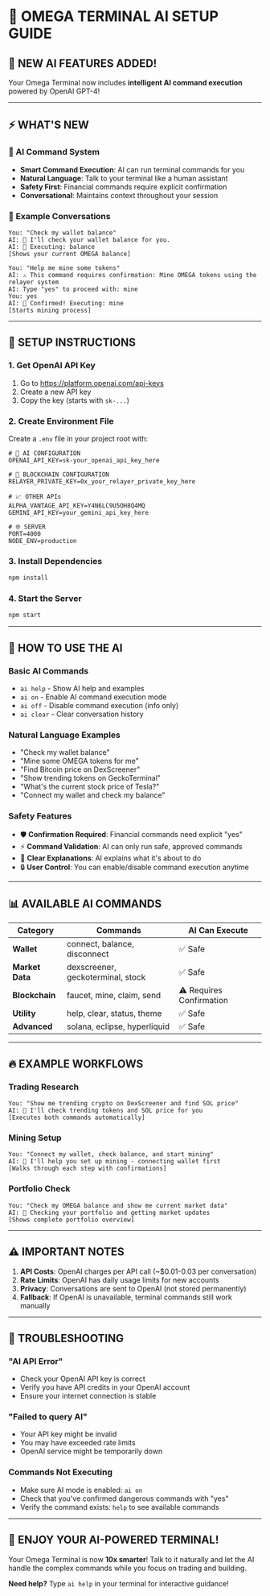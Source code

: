 # 🤖 OMEGA TERMINAL AI SETUP GUIDE

## **🚀 NEW AI FEATURES ADDED!**

Your Omega Terminal now includes **intelligent AI command execution** powered by OpenAI GPT-4!

---

## **⚡ WHAT'S NEW**

### **🧠 AI Command System**
- **Smart Command Execution**: AI can run terminal commands for you
- **Natural Language**: Talk to your terminal like a human assistant
- **Safety First**: Financial commands require explicit confirmation
- **Conversational**: Maintains context throughout your session

### **💬 Example Conversations**
```
You: "Check my wallet balance"
AI: 🤖 I'll check your wallet balance for you.
AI: 🚀 Executing: balance
[Shows your current OMEGA balance]

You: "Help me mine some tokens"  
AI: ⚠️ This command requires confirmation: Mine OMEGA tokens using the relayer system
AI: Type "yes" to proceed with: mine
You: yes
AI: 🤖 Confirmed! Executing: mine
[Starts mining process]
```

---

## **🔧 SETUP INSTRUCTIONS**

### **1. Get OpenAI API Key**
1. Go to https://platform.openai.com/api-keys
2. Create a new API key
3. Copy the key (starts with `sk-...`)

### **2. Create Environment File**
Create a `.env` file in your project root with:

```env
# 🤖 AI CONFIGURATION
OPENAI_API_KEY=sk-your_openai_api_key_here

# 🔑 BLOCKCHAIN CONFIGURATION  
RELAYER_PRIVATE_KEY=0x_your_relayer_private_key_here

# 📈 OTHER APIs
ALPHA_VANTAGE_API_KEY=Y4N6LC9U5OH8Q4MQ
GEMINI_API_KEY=your_gemini_api_key_here

# 🌐 SERVER
PORT=4000
NODE_ENV=production
```

### **3. Install Dependencies** 
```bash
npm install
```

### **4. Start the Server**
```bash
npm start
```

---

## **🎯 HOW TO USE THE AI**

### **Basic AI Commands**
- `ai help` - Show AI help and examples
- `ai on` - Enable AI command execution mode  
- `ai off` - Disable command execution (info only)
- `ai clear` - Clear conversation history

### **Natural Language Examples**
- "Check my wallet balance"
- "Mine some OMEGA tokens for me"
- "Find Bitcoin price on DexScreener"
- "Show trending tokens on GeckoTerminal"  
- "What's the current stock price of Tesla?"
- "Connect my wallet and check my balance"

### **Safety Features**
- 🛡️ **Confirmation Required**: Financial commands need explicit "yes"
- ⚡ **Command Validation**: AI can only run safe, approved commands
- 💬 **Clear Explanations**: AI explains what it's about to do
- 🔒 **User Control**: You can enable/disable command execution anytime

---

## **📊 AVAILABLE AI COMMANDS**

| **Category** | **Commands** | **AI Can Execute** |
|--------------|--------------|-------------------|
| **Wallet** | connect, balance, disconnect | ✅ Safe |
| **Market Data** | dexscreener, geckoterminal, stock | ✅ Safe |
| **Blockchain** | faucet, mine, claim, send | ⚠️ Requires Confirmation |
| **Utility** | help, clear, status, theme | ✅ Safe |
| **Advanced** | solana, eclipse, hyperliquid | ✅ Safe |

---

## **🔥 EXAMPLE WORKFLOWS**

### **Trading Research**
```
You: "Show me trending crypto on DexScreener and find SOL price"
AI: 🚀 I'll check trending tokens and SOL price for you
[Executes both commands automatically]
```

### **Mining Setup**  
```
You: "Connect my wallet, check balance, and start mining"
AI: 🚀 I'll help you set up mining - connecting wallet first
[Walks through each step with confirmations]
```

### **Portfolio Check**
```
You: "Check my OMEGA balance and show me current market data"
AI: 🚀 Checking your portfolio and getting market updates
[Shows complete portfolio overview]
```

---

## **⚠️ IMPORTANT NOTES**

1. **API Costs**: OpenAI charges per API call (~$0.01-0.03 per conversation)
2. **Rate Limits**: OpenAI has daily usage limits for new accounts  
3. **Privacy**: Conversations are sent to OpenAI (not stored permanently)
4. **Fallback**: If OpenAI is unavailable, terminal commands still work manually

---

## **🔧 TROUBLESHOOTING**

### **"AI API Error"**
- Check your OpenAI API key is correct
- Verify you have API credits in your OpenAI account
- Ensure your internet connection is stable

### **"Failed to query AI"**  
- Your API key might be invalid
- You may have exceeded rate limits
- OpenAI service might be temporarily down

### **Commands Not Executing**
- Make sure AI mode is enabled: `ai on`  
- Check that you've confirmed dangerous commands with "yes"
- Verify the command exists: `help` to see available commands

---

## **🎉 ENJOY YOUR AI-POWERED TERMINAL!**

Your Omega Terminal is now **10x smarter**! Talk to it naturally and let the AI handle the complex commands while you focus on trading and building.

**Need help?** Type `ai help` in your terminal for interactive guidance! 